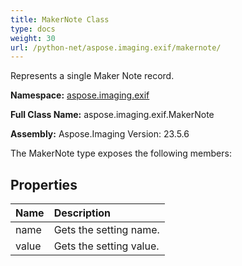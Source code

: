 ```yaml
---
title: MakerNote Class
type: docs
weight: 30
url: /python-net/aspose.imaging.exif/makernote/
---
```


Represents a single Maker Note record.

**Namespace:** [aspose.imaging.exif](/imaging/python-net/aspose.imaging.exif/)

**Full Class Name:** aspose.imaging.exif.MakerNote

**Assembly:**  Aspose.Imaging Version: 23.5.6

The MakerNote type exposes the following members:
## **Properties**
|**Name**|**Description**|
| :- | :- |
|name|Gets the setting name.|
|value|Gets the setting value.|
